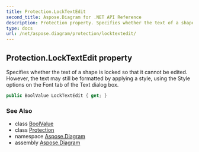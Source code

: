 ```yaml
---
title: Protection.LockTextEdit
second_title: Aspose.Diagram for .NET API Reference
description: Protection property. Specifies whether the text of a shape is locked so that it cannot be edited. However the text may still be formatted by applying a style using the Style options on the Font tab of the Text dialog box
type: docs
url: /net/aspose.diagram/protection/locktextedit/
---
```

## Protection.LockTextEdit property

Specifies whether the text of a shape is locked so that it cannot be edited. However, the text may still be formatted by applying a style, using the Style options on the Font tab of the Text dialog box.

```csharp
public BoolValue LockTextEdit { get; }
```

### See Also

* class [BoolValue](../../boolvalue/)
* class [Protection](../)
* namespace [Aspose.Diagram](../../protection/)
* assembly [Aspose.Diagram](../../../)


